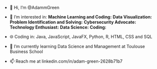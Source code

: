 - 👋 Hi, I’m @AdammGreen
  
- 👀 I’m interested in:
  **Machine Learning and Coding:** 
  **Data Visualization:** 
  **Problem Identification and Solving:**
  **Cybersecurity Advocate:** 
  **Technology Enthusiast:** 
  **Data Science:** 
  **Coding:**

- 🌐 Coding in:
  Java, JavaScript, JavaFX, Python, R, HTML, CSS and SQL
 
- 🌱 I’m currently learning Data Science and Management at Toulouse Business School

- 📫 Reach me at linkedin.com/in/adam-green-2628b71b7

<!---
AdammGreen/AdammGreen is a ✨ special ✨ repository because its `README.md` (this file) appears on your GitHub profile.
You can click the Preview link to take a look at your changes.
--->
